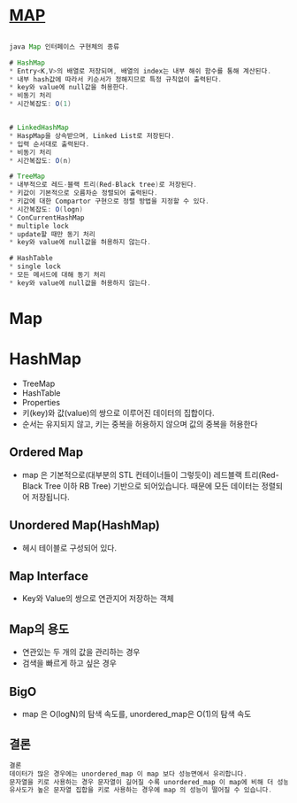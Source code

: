 # [MAP](https://gmlwjd9405.github.io/2017/10/01/basic-concepts-of-development-java.html)
```java

java Map 인터페이스 구현체의 종류

# HashMap
* Entry<K,V>의 배열로 저장되며, 배열의 index는 내부 해쉬 함수를 통해 계산된다.
* 내부 hash값에 따라서 키순서가 정해지므로 특정 규칙없이 출력된다.
* key와 value에 null값을 허용한다.
* 비동기 처리
* 시간복잡도: O(1)


# LinkedHashMap
* HaspMap을 상속받으며, Linked List로 저장된다.
* 입력 순서대로 출력된다.
* 비동기 처리
* 시간복잡도: O(n)

# TreeMap
* 내부적으로 레드-블랙 트리(Red-Black tree)로 저장된다.
* 키값이 기본적으로 오름차순 정렬되어 출력된다.
* 키값에 대한 Compartor 구현으로 정렬 방법을 지정할 수 있다.
* 시간복잡도: O(logn)
* ConCurrentHashMap
* multiple lock
* update할 때만 동기 처리
* key와 value에 null값을 허용하지 않는다.

# HashTable
* single lock
* 모든 메서드에 대해 동기 처리
* key와 value에 null값을 허용하지 않는다.
```


# Map 
# HashMap
* TreeMap
* HashTable
* Properties
* 키(key)와 값(value)의 쌍으로 이루어진 데이터의 집합이다.
* 순서는 유지되지 않고, 키는 중복을 허용하지 않으며 값의 중복을 허용한다

## Ordered Map
* map 은 기본적으로(대부분의 STL 컨테이너들이 그렇듯이) 레드블랙 트리(Red-Black Tree 이하 RB Tree) 기반으로 되어있습니다. 때문에 모든 데이터는 정렬되어 저장됩니다.

## Unordered Map(HashMap)
* 헤시 테이블로 구성되어 있다.

## Map Interface
* Key와 Value의 쌍으로 연관지어 저장하는 객체

## Map의 용도
* 연관있는 두 개의 값을 관리하는 경우
* 검색을 빠르게 하고 싶은 경우

## BigO
* map 은 O(logN)의 탐색 속도를, unordered_map은 O(1)의 탐색 속도

## 결론
```java
결론
데이터가 많은 경우에는 unordered_map 이 map 보다 성능면에서 유리합니다. 
문자열을 키로 사용하는 경우 문자열이 길어질 수록 unordered_map 이 map에 비해 더 성능이 떨어질 수 있습니다. 
유사도가 높은 문자열 집합을 키로 사용하는 경우에 map 의 성능이 떨어질 수 있습니다. 

```
